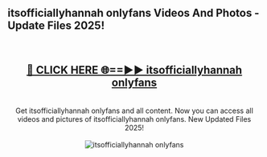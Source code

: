 <h2>itsofficiallyhannah onlyfans Videos And Photos - Update Files 2025!</h2>
<br>
<div align="center">
<h2><a href="https://linkcuts.com/hfmhzwbr" rel="nofollow">🔴 CLICK HERE 🌐==►► itsofficiallyhannah onlyfans</a></h2>
<br>
Get itsofficiallyhannah onlyfans and all content. Now you can access all videos and pictures of itsofficiallyhannah onlyfans. New Updated Files 2025!
<br>
<br>
<a href="https://linkcuts.com/hfmhzwbr" rel="nofollow" data-target="animated-image.originalLink"><img src="https://i.ibb.co.com/WyWwxjT/player-gif2.gif" alt="itsofficiallyhannah onlyfans" style="max-width: 100%; display: inline-block;" data-target="animated-image.originalImage"></a>
</div>
<br>